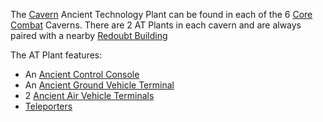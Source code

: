 The [Cavern](Caverns.md) Ancient Technology Plant can be found in
each of the 6 [Core Combat](../items/Core_Combat.md) Caverns. There are 2
AT Plants in each cavern and are always paired with a nearby [Redoubt
Building](Redoubt_Building.md)

The AT Plant features:

- An [Ancient Control Console](../items/Ancient_Control_Console.md)
- An [Ancient Ground Vehicle
  Terminal](../items/Ancient_Ground_Vehicle_Terminal.md)
- 2 [Ancient Air Vehicle
  Terminals](../items/Ancient_Air_Vehicle_Terminal.md)
- [Teleporters](../terminology/Teleporter.md)

<!--[Category:Locations](../Category:Locations.md)-->
